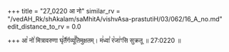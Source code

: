 +++
title = "27_0220 आ नो"
similar_rv = "/vedAH_Rk/shAkalam/saMhitA/vishvAsa-prastutiH/03/062/16_A_no.md"
edit_distance_to_rv = 0.0

+++
आ꣡ नो꣢ मित्रावरुणा घृ꣣तै꣡र्गव्यू꣢꣯तिमुक्षतम्। म꣢ध्वा꣣ र꣡जा꣢ꣳसि सुक्रतू ॥ 27:0220 ॥

<div class="js_include " url="/vedAH_Rk/shAkalam/saMhitA/vishvAsa-prastutiH/03/062/16_A_no.md"  newLevelForH1="2" title="विश्वास-शाकल-प्रस्तुतिः"  > </div>